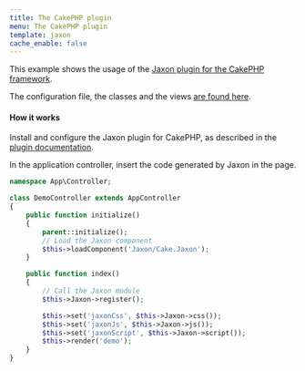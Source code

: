 ```yaml
---
title: The CakePHP plugin
menu: The CakePHP plugin
template: jaxon
cache_enable: false
---
```


This example shows the usage of the [Jaxon plugin for the CakePHP framework](https://github.com/jaxon-php/jaxon-cake?target=_blank).

The configuration file, the classes and the views [are found here](https://github.com/jaxon-php/jaxon-examples/tree/master/frameworks/cake?target=_blank).

#### How it works

Install and configure the Jaxon plugin for CakePHP, as described in the [plugin documentation](https://github.com/jaxon-php/jaxon-cake?target=_blank).

In the application controller, insert the code generated by Jaxon in the page.

```php
namespace App\Controller;

class DemoController extends AppController
{
    public function initialize()
    {
        parent::initialize();
        // Load the Jaxon component
        $this->loadComponent('Jaxon/Cake.Jaxon');
    }

    public function index()
    {
        // Call the Jaxon module
        $this->Jaxon->register();

        $this->set('jaxonCss', $this->Jaxon->css());
        $this->set('jaxonJs', $this->Jaxon->js());
        $this->set('jaxonScript', $this->Jaxon->script());
        $this->render('demo');
    }
}
```
